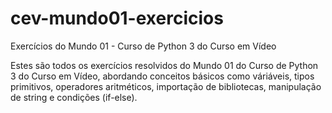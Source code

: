# cev-mundo01-exercicios
Exercícios do Mundo 01 - Curso de Python 3 do Curso em Vídeo

Estes são todos os exercícios resolvidos do Mundo 01 do Curso de Python 3 do Curso em Vídeo, 
abordando conceitos básicos como váriáveis, tipos primitivos, operadores aritméticos, importação de bibliotecas,
manipulação de string e condições (if-else).
